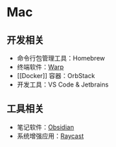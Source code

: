 # Mac
## 开发相关

- 命令行包管理工具：Homebrew
- 终端软件：[Warp](https://www.warp.dev/)
- [[Docker]] 容器：OrbStack
- 开发工具：VS Code & Jetbrains

## 工具相关

- 笔记软件：[Obsidian](https://obsidian.md/)
- 系统增强应用：[Raycast](https://www.raycast.com/)
